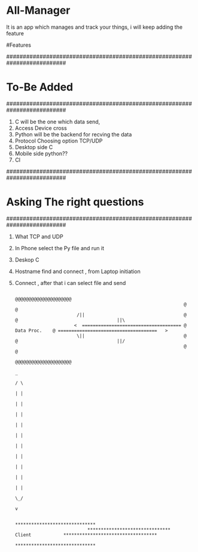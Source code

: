 # All-Manager
It is an app which manages and track your things, i will keep adding the feature

#Features

##########################################################################
#                             To-Be Added
##########################################################################

1. C will be the one which data send, 
2. Access Device cross 
3. Python will be the backend for recving the data 
4. Protocol Choosing option TCP/UDP
5. Desktop side C 
6. Mobile side python??
7. Cl


##########################################################################
#                      Asking The right questions
##########################################################################
1. What TCP and UDP
2. In Phone select the Py file and run it
3. Deskop C
4. Hostname find and connect , from Laptop initiation
4. Connect , after that i can select file and send

                                                                  

                                                                      @@@@@@@@@@@@@@@@@@@@@
                                                                      @                   @
                              /||                                     @                   @                                     ||\
                             <  ===================================== @     Data Proc.    @ =====================================   > 
                              \||                                     @                   @                                     ||/
                                                                      @                   @
                                                                      @@@@@@@@@@@@@@@@@@@@@
                                                                                _
                                                                               / \
                                                                               | |
                                                                               | |
                                                                               | |
                                                                               | |
                                                                               | |
                                                                               | |
                                                                               | |
                                                                               | |
                                                                               | |
                                                                               | |
                                                                               \_/
                                                                                v

                                                                 ******************************
                                  *******************************            Client            ***********************************
                                                                 ******************************





                        
